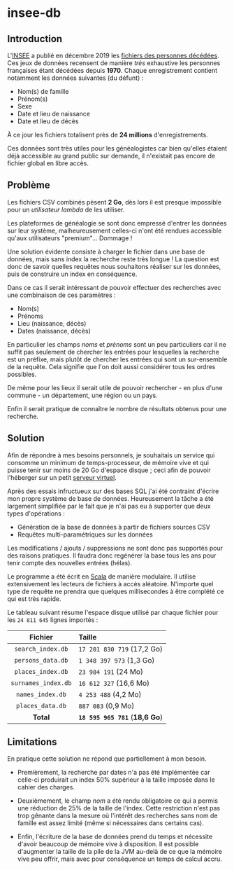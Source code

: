 # insee-db

## Introduction

L'[INSEE](https://www.insee.fr/) a publié en décembre 2019 les [fichiers des personnes décédées](https://www.data.gouv.fr/fr/datasets/fichier-des-personnes-decedees/).
Ces jeux de données recensent de manière _très_ exhaustive les personnes françaises étant décédées depuis **1970**.
Chaque enregistrement contient notamment les données suivantes (du défunt) :

- Nom(s) de famille
- Prénom(s)
- Sexe
- Date et lieu de naissance
- Date et lieu de décès

À ce jour les fichiers totalisent près de **24 millions** d'enregistrements.

Ces données sont très utiles pour les généalogistes car bien qu'elles étaient déjà accessible au grand public sur demande, il n'existait pas encore de fichier global en libre accès.

## Problème

Les fichiers CSV combinés pèsent **2 Go**, dès lors il est presque impossible pour un _utilisateur lambda_ de les utiliser.

Les plateformes de généalogie se sont donc empressé d'entrer les données sur leur système, malheureusement celles-ci n'ont été rendues accessible qu'aux utilisateurs "premium"... Dommage !

Une solution évidente consiste à charger le fichier dans une base de données, mais sans index la recherche reste très longue !
La question est donc de savoir quelles requêtes nous souhaitons réaliser sur les données, puis de construire un index en conséquence.

Dans ce cas il serait intéressant de pouvoir effectuer des recherches avec une combinaison de ces paramètres :

- Nom(s)
- Prénoms
- Lieu (naissance, décès)
- Dates (naissance, décès)

En particulier les champs _noms_ et _prénoms_ sont un peu particuliers car il ne suffit pas seulement de chercher les entrées pour lesquelles la recherche est un préfixe, mais plutôt de chercher les entrées qui sont un sur-ensemble de la requête. Cela signifie que l'on doit aussi considérer tous les ordres possibles.

De même pour les lieux il serait utile de pouvoir rechercher - en plus d'une commune - un département, une région ou un pays.

Enfin il serait pratique de connaître le nombre de résultats obtenus pour une recherche.

## Solution

Afin de répondre à mes besoins personnels, je souhaitais un service qui consomme un minimum de temps-processeur, de mémoire vive et qui puisse tenir sur moins de 20 Go d'espace disque ; ceci afin de pouvoir l'héberger sur un petit [serveur virtuel](https://fr.wikipedia.org/wiki/Serveur_d%C3%A9di%C3%A9_virtuel).

Après des essais infructueux sur des bases SQL j'ai été contraint d'écrire mon propre système de base de données.
Heureusement la tâche a été largement simplifiée par le fait que je n'ai pas eu à supporter que deux types d'opérations :

- Génération de la base de données à partir de fichiers sources CSV
- Requêtes multi-paramétriques sur les données

Les modifications / ajouts / suppressions ne sont donc pas supportés pour des raisons pratiques.
Il faudra donc regénérer la base tous les ans pour tenir compte des nouvelles entrées (hélas).

Le programme a été écrit en [Scala](https://fr.wikipedia.org/wiki/Scala_(langage)) de manière modulaire.
Il utilise extensivement les lecteurs de fichiers à accès aléatoire.
N'importe quel type de requête ne prendra que quelques millisecondes à être complété ce qui est très rapide.

Le tableau suivant résume l'espace disque utilisé par chaque fichier pour les `24 811 645` lignes importés :

| Fichier | Taille |
|:---:|:---|
| `search_index.db` | `17 201 830 719` (17,2 Go) |
| `persons_data.db` | `1 348 397 973` (1,3 Go) |
| `places_index.db` | `23 984 191` (24 Mo) |
| `surnames_index.db` | `16 612 327` (16,6 Mo) |
| `names_index.db` | `4 253 488` (4,2 Mo) |
| `places_data.db` | `887 083` (0,9 Mo) |
| **Total** | **`18 595 965 781`** (**18,6 Go**) |

## Limitations

En pratique cette solution ne répond que partiellement à mon besoin.

- Premièrement, la recherche par dates n'a pas été implémentée car celle-ci produirait un index 50% supérieur à la taille imposée dans le cahier des charges. 

- Deuxièmement, le champ _nom_ a été rendu obligatoire ce qui a permis une réduction de 25% de la taille de l'index.
Cette restriction n'est pas trop gênante dans la mesure où l'intérêt des recherches sans nom de famille est assez limité (même si nécessaires dans certains cas).

- Enfin, l'écriture de la base de données prend du temps et nécessite d'avoir beaucoup de mémoire vive à disposition.
Il est possible d'augmenter la taille de la pile de la JVM au-delà de ce que la mémoire vive peu offrir, mais avec pour conséquence un temps de calcul accru.
